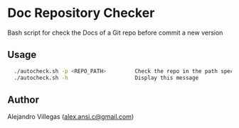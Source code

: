 # Doc Repository Checker

Bash script for check the Docs of a Git repo before commit a new version

## Usage
```sh
  ./autocheck.sh -p <REPO_PATH>         Check the repo in the path specified
  ./autocheck.sh -h                     Display this message
```


## Author
Alejandro Villegas (alex.ansi.c@gmail.com)
